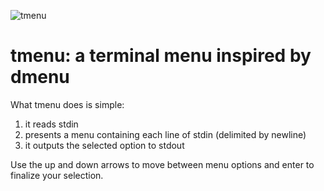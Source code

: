 ![tmenu](https://github.com/jassummisko/tmenu/blob/master/img/logo.png)

# tmenu: a terminal menu inspired by dmenu

What tmenu does is simple:
1. it reads stdin
2. presents a menu containing each line of stdin (delimited by newline)
3. it outputs the selected option to stdout

Use the up and down arrows to move between menu options and enter to finalize your selection.